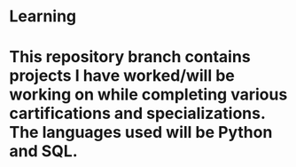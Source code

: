 <h1> Learning <h1>
  
This repository branch contains projects I have worked/will be working on while completing various cartifications and specializations. The languages used will be Python and SQL.
